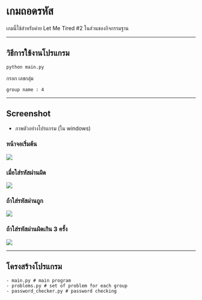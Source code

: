 # เกมถอดรหัส

เกมนี้ใช้สำหรับค่าย Let Me Tired #2 ในส่วนของกิจกรรมฐาน

<hr>

## วิธีการใช้งานโปรแกรม

```
python main.py
```

กรอก เลขกลุ่ม

```
group name : 4
```

<hr>

## Screenshot

- ภาพตัวอย่างโปรแกรม (ใน windows)

[mainmenu]: image/startscreen.jpg
[wrongpass]: image/wrongpwd.jpg
[lose]: image/lose.jpg
[win]: image/win.jpg

### หน้าจอเริ่มต้น

![][mainmenu]

### เมื่อใส่รหัสผ่านผิด

![][wrongpass]

### ถ้าใส่รหัสผ่านถูก

![][win]

### ถ้าใส่รหัสผ่านผิดเกิน 3 ครั้ง

![][lose]

<hr>

## โครงสร้างโปรแกรม

```
- main.py # main program
- problems.py # set of problem for each group
- password_checker.py # password checking
```
